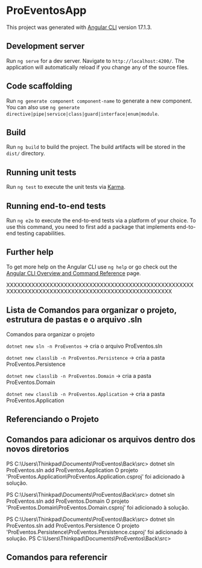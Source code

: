 # ProEventosApp

This project was generated with [Angular CLI](https://github.com/angular/angular-cli) version 17.1.3.

## Development server

Run `ng serve` for a dev server. Navigate to `http://localhost:4200/`. The application will automatically reload if you change any of the source files.

## Code scaffolding

Run `ng generate component component-name` to generate a new component. You can also use `ng generate directive|pipe|service|class|guard|interface|enum|module`.

## Build

Run `ng build` to build the project. The build artifacts will be stored in the `dist/` directory.

## Running unit tests

Run `ng test` to execute the unit tests via [Karma](https://karma-runner.github.io).

## Running end-to-end tests

Run `ng e2e` to execute the end-to-end tests via a platform of your choice. To use this command, you need to first add a package that implements end-to-end testing capabilities.

## Further help

To get more help on the Angular CLI use `ng help` or go check out the [Angular CLI Overview and Command Reference](https://angular.io/cli) page.

XXXXXXXXXXXXXXXXXXXXXXXXXXXXXXXXXXXXXXXXXXXXXXXXXXXXXXXXXXXXXXXXXXXXXXXXXXXXXXXXXXXXXXXXXXXXXXXXXX

## Lista de Comandos para organizar o projeto, estrutura de pastas e o arquivo .sln

Comandos para organizar o projeto 

`dotnet new sln -n ProEventos`   -> cria o arquivo ProEventos.sln

`dotnet new classlib -n ProEventos.Persistence`  -> cria a pasta ProEventos.Persistence


`dotnet new classlib -n ProEventos.Domain`  -> cria a pasta ProEventos.Domain


`dotnet new classlib -n ProEventos.Application`  -> cria a pasta ProEventos.Application

## Referenciando o Projeto

## Comandos para adicionar os arquivos dentro dos novos diretorios 

PS C:\Users\Thinkpad\Documents\ProEventos\Back\src> dotnet sln ProEventos.sln add ProEventos.Application
O projeto 'ProEventos.Application\ProEventos.Application.csproj' foi adicionado à solução.

PS C:\Users\Thinkpad\Documents\ProEventos\Back\src> dotnet sln ProEventos.sln add ProEventos.Domain
O projeto 'ProEventos.Domain\ProEventos.Domain.csproj' foi adicionado à solução.

PS C:\Users\Thinkpad\Documents\ProEventos\Back\src> dotnet sln ProEventos.sln add ProEventos.Persistence
O projeto 'ProEventos.Persistence\ProEventos.Persistence.csproj' foi adicionado à solução.
PS C:\Users\Thinkpad\Documents\ProEventos\Back\src> 

## Comandos para referencir 
